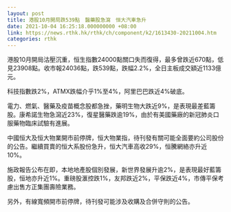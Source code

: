 ```yaml
---
layout: post
title: 港股10月開局跌539點　醫藥股急瀉　恒大汽車急升
date: 2021-10-04 16:25:18.000000000 +08:00
link: https://news.rthk.hk/rthk/ch/component/k2/1613430-20211004.htm
categories: rthk
---
```


港股10月開局沽壓沉重，恒生指數24000點關口失而復得，最多曾跌近670點，低見23908點。收市報24036點，跌539點，跌幅2.2%，全日主板成交額近1133億元。

科技指數跌2%，ATMX跌幅介乎1%至4%，阿里巴巴跌近4%破底。

電力、燃氣、醫藥及疫苗概念股都急挫，藥明生物大跌近9%，是表現最差藍籌股。康希諾生物急瀉近23%，復星醫藥跌逾19%，由於有美國藥廠的新冠肺炎口服藥物臨床試驗有進展。

中國恒大及恒大物業開市前停牌，恒大物業指，待刊發有關可能全面要約公司股份的公告。繼續買賣的恒大系股份急升，恒大汽車高收29%，恒騰網絡亦升近10%。

施政報告公布在即，本地地產股個別發展，新世界發展升逾2%，是表現最好藍籌股，恒地亦升近1%。重磅股滙控跌1%，友邦跌近2%，平保跌近4%，市傳平保考慮出售方正集團壽險業務。

另外，有線寬頻開市前停牌，待刊發可能涉及收購及合併守則的公告。
